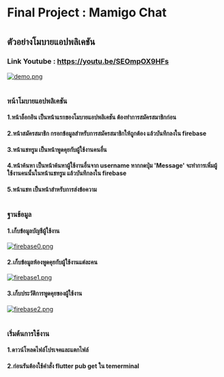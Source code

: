 # Final Project : Mamigo Chat
#  
## ตัวอย่างโมบายแอปพลิเคชัน
### Link Youtube : https://youtu.be/SEOmpOX9HFs
[![demo.png](https://i.postimg.cc/5yfGdSDL/demo.png)](https://postimg.cc/Q9nSc18d)
#
### หน้าโมบายแอปพลิเคชัน
#### 1.หน้าล็อกอิน เป็นหน้าแรกของโมบายแอปพลิเคชัน ต้องทำการสมัครสมาชิกก่อน
#### 2.หน้าสมัครสมาชิก กรอกข้อมูลสำหรับการสมัครสมาชิกให้ถูกต้อง แล้วบันทึกลงใน firebase 
#### 3.หน้าแชทรูม เป็นหน้าพูดคุยกับผู้ใช้งานคนอื่น 
#### 4.หน้าค้นหา เป็นหน้าค้นหาผู้ใช้งานอื่นจาก username หากกดปุ่ม 'Message' จะทำการเพิ่มผู้ใช้งานคนนั้นในหน้าแชทรูม แล้วบันทึกลงใน firebase
#### 5.หน้าแชท เป็นหน้าสำหรับการส่งข้อความ
#  
### ฐานข้อมูล 
#### 1.เก็บข้อมูลบัญชีผู้ใช้งาน
[![firebase0.png](https://i.postimg.cc/TYYStQVX/firebase0.png)](https://postimg.cc/LhwNXtQy)
#### 2.เก็บข้อมูลห้องพูดคุยกับผู้ใช้งานแต่ละคน
[![firebase1.png](https://i.postimg.cc/V6WGRb56/firebase1.png)](https://postimg.cc/jwC4q2H0)
#### 3.เก็บประวัติการพูดคุยของผู้ใช้งาน
[![firebase2.png](https://i.postimg.cc/dt1H23Fs/firebase2.png)](https://postimg.cc/c6pBZs62)
#
### เริ่มต้นการใช้งาน
#### 1.ดาวน์โหลดไฟล์โปรเจคและแตกไฟล์
#### 2.ก่อนรันต้องใช้คำสั่ง flutter pub get ใน temerminal
